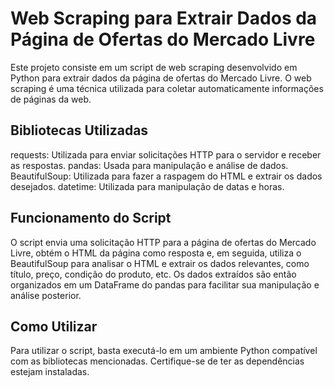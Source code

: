 # Web Scraping para Extrair Dados da Página de Ofertas do Mercado Livre
Este projeto consiste em um script de web scraping desenvolvido em Python para extrair dados da página de ofertas do Mercado Livre. O web scraping é uma técnica utilizada para coletar automaticamente informações de páginas da web.

## Bibliotecas Utilizadas
requests: Utilizada para enviar solicitações HTTP para o servidor e receber as respostas.
pandas: Usada para manipulação e análise de dados.
BeautifulSoup: Utilizada para fazer a raspagem do HTML e extrair os dados desejados.
datetime: Utilizada para manipulação de datas e horas.

## Funcionamento do Script
O script envia uma solicitação HTTP para a página de ofertas do Mercado Livre, obtém o HTML da página como resposta e, em seguida, utiliza o BeautifulSoup para analisar o HTML e extrair os dados relevantes, como título, preço, condição do produto, etc. Os dados extraídos são então organizados em um DataFrame do pandas para facilitar sua manipulação e análise posterior.

## Como Utilizar
Para utilizar o script, basta executá-lo em um ambiente Python compatível com as bibliotecas mencionadas. Certifique-se de ter as dependências estejam instaladas.

